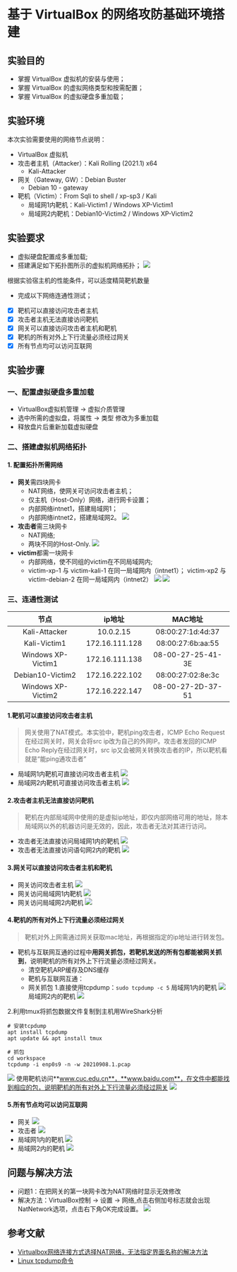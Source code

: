 # 基于 VirtualBox 的网络攻防基础环境搭建
## 实验目的
- 掌握 VirtualBox 虚拟机的安装与使用；
- 掌握 VirtualBox 的虚拟网络类型和按需配置；
- 掌握 VirtualBox 的虚拟硬盘多重加载；
## 实验环境
本次实验需要使用的网络节点说明：

- VirtualBox 虚拟机
- 攻击者主机（Attacker）：Kali Rolling (2021.1) x64
    - Kali-Attacker
- 网关（Gateway, GW）：Debian Buster
    - Debian 10 - gateway
- 靶机（Victim）：From Sqli to shell / xp-sp3 / Kali
    - 局域网1内靶机：Kali-Victim1 / Windows XP-Victim1
    - 局域网2内靶机：Debian10-Victim2 / Windows XP-Victim2

## 实验要求
- 虚拟硬盘配置成多重加载;
- 搭建满足如下拓扑图所示的虚拟机网络拓扑；
![](./img/vb-exp-layout.png)

根据实验宿主机的性能条件，可以适度精简靶机数量

- 完成以下网络连通性测试；
- [x] 靶机可以直接访问攻击者主机
- [x] 攻击者主机无法直接访问靶机
- [x] 网关可以直接访问攻击者主机和靶机
- [x] 靶机的所有对外上下行流量必须经过网关
- [x] 所有节点均可以访问互联网

## 实验步骤
### 一、配置虚拟硬盘多重加载
- VirtualBox虚拟机管理 -> 虚拟介质管理
- 选中所需的虚拟盘，将属性 -> 类型 修改为多重加载
- 释放盘片后重新加载虚拟硬盘

### 二、搭建虚拟机网络拓扑
#### 1. 配置拓扑所需网络
- **网关**需四块网卡
    - NAT网络，使网关可访问攻击者主机；
    - 仅主机（Host-Only）网络，进行网卡设置；
    - 内部网络intnet1，搭建局域网1；
    - 内部网络intnet2，搭建局域网2。
![](./img/gatewayset.png)
- **攻击者**需三块网卡
    - NAT网络;
    - 两块不同的Host-Only.
![](./img/atk_set.png)
- **victim**都需一块网卡
    - 内部网络，使不同组的victim在不同局域网内;
    - victim-xp-1 与 victim-kali-1 在同一局域网内（intnet1）；
    victim-xp2 与 victim-debian-2 在同一局域网内（intnet2）
![](./img/vim1_set.png)
![](./img/vim2_set.png)

### 三、连通性测试
| 节点 | ip地址 | MAC地址 |
| :----:| :----: | :----: |
| Kali-Attacker | 10.0.2.15 | 08:00:27:1d:4d:37 |
| Kali-Victim1 | 172.16.111.128 |  08:00:27:6b:aa:55 |
| Windows XP-Victim1 | 172.16.111.138 | 08-00-27-25-41-3E |
| Debian10-Victim2 | 172.16.222.102 | 08:00:27:02:8e:3c |
| Windows XP-Victim2 | 172.16.222.147 | 08-00-27-2D-37-51 |
#### 1.靶机可以直接访问攻击者主机
> 网关使用了NAT模式。本实验中，靶机ping攻击者，ICMP Echo Request在经过网关时，网关会将src ip改为自己的外网IP。攻击者发回的ICMP Echo Reply在经过网关时，src ip又会被网关转换攻击者的IP，所以靶机看就是“能ping通攻击者”

- 局域网1内靶机可直接访问攻击者主机
![](./img/vim1_2_atk.png)
- 局域网2内靶机可直接访问攻击者主机
![](./img/vim2_2_atk.png)
#### 2.攻击者主机无法直接访问靶机
> 靶机在内部局域网中使用的是虚拟ip地址，即仅内部网络可用的地址，除本局域网以外的机器访问是无效的，因此，攻击者无法对其进行访问。

- 攻击者无法直接访问局域网1内的靶机
![](./img/atk_2_vim1.png)
- 攻击者无法直接访问语句网2内的靶机
![](./img/atk_2_vim2.png)
#### 3.网关可以直接访问攻击者主机和靶机
- 网关访问攻击者主机
![](./img/gw_2_atk.png)
- 网关访问局域网1内靶机
![](./img/gw_xp1_ping.png)
- 网关访问局域网2内靶机
![](./img/gw_dv2_ping.png)
#### 4.靶机的所有对外上下行流量必须经过网关
> 靶机对外上网需通过网关获取mac地址，再根据指定的ip地址进行转发包。

- 靶机与互联网互通的过程中**用网关抓包，若靶机发送的所有包都能被网关抓到**，说明靶机的所有对外上下行流量必须经过网关。
    - 清空靶机ARP缓存及DNS缓存
    - 靶机与互联网互通：
    - 网关抓包
1.直接使用tcpdump：```sudo tcpdump -c 5```
局域网1内的靶机
![](./img/vic1_updown.png)
局域网2内的靶机
![](./img/vic2_updown.png)

2.利用tmux将抓包数据文件复制到主机用WireShark分析
```
# 安装tcpdump
apt install tcpdump
apt update && apt install tmux

# 抓包
cd workspace
tcpdump -i enp0s9 -n -w 20210908.1.pcap
```
![](./img/scp_2_mac.png)
使用靶机访问**www.cuc.edu.cn**，**www.baidu.com**，在文件中都能找到相应的包，说明靶机的所有对外上下行流量必须经过网关
![](./img/wireshark.png)

#### 5.所有节点均可以访问互联网
- 网关
![](./img/gw_www_ping.png)
- 攻击者
![](./img/atk_www_ping.png)
- 局域网1内的靶机
![](./img/xp1_www_ping.png)
- 局域网2内的靶机
![](./img/dv2_www_ping.png)


## 问题与解决方法
- 问题1：在把网关的第一块网卡改为NAT网络时显示无效修改
- 解决方法：VirtualBox控制 -> 设置 -> 网络,点击右侧加号标志就会出现NatNetwork选项，点击右下角OK完成设置。
![](./img/set_natnetwork.png) 

## 参考文献
- [Virtualbox网络连接方式选择NAT网络，无法指定界面名称的解决方法](https://blog.csdn.net/hexf9632/article/details/110197530)
- [Linux tcpdump命令](https://www.runoob.com/linux/linux-comm-tcpdump.html)